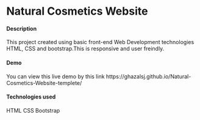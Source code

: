 <h1>Natural Cosmetics Website</h1>
<h4>Description</h4>
<p>
This project created using basic front-end Web Development technologies HTML, CSS and bootstrap.This is responsive and user freindly.
<h4>Demo</h4>
<p>
You can view this live demo by this link https://ghazalsj.github.io/Natural-Cosmetics-Website-templete/</p>
<h4>Technologies used</h4>
HTML
CSS
Bootstrap

